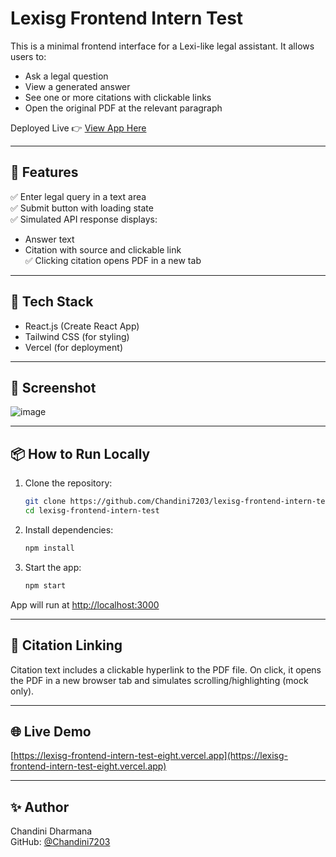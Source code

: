 # Lexisg Frontend Intern Test

This is a minimal frontend interface for a Lexi-like legal assistant. It allows users to:
- Ask a legal question
- View a generated answer
- See one or more citations with clickable links
- Open the original PDF at the relevant paragraph

Deployed Live 👉 [View App Here](https://lexisg-frontend-intern-test-eight.vercel.app)

---

## 🌟 Features

✅ Enter legal query in a text area  
✅ Submit button with loading state  
✅ Simulated API response displays:
- Answer text
- Citation with source and clickable link  
✅ Clicking citation opens PDF in a new tab

---

## 🚀 Tech Stack
- React.js (Create React App)
- Tailwind CSS (for styling)
- Vercel (for deployment)

---

## 📸 Screenshot
![image](https://github.com/user-attachments/assets/22c27556-786a-4cc5-a13d-b0bbed5cf2ea)

---

## 📦 How to Run Locally

1. Clone the repository:
   ```bash
   git clone https://github.com/Chandini7203/lexisg-frontend-intern-test.git
   cd lexisg-frontend-intern-test
   ```

2. Install dependencies:
   ```bash
   npm install
   ```

3. Start the app:
   ```bash
   npm start
   ```

App will run at [http://localhost:3000](http://localhost:3000)

---

## 🔗 Citation Linking
Citation text includes a clickable hyperlink to the PDF file. On click, it opens the PDF in a new browser tab and simulates scrolling/highlighting (mock only).

---

## 🌐 Live Demo
[https://lexisg-frontend-intern-test-eight.vercel.app](https://lexisg-frontend-intern-test-eight.vercel.app)

---

## ✨ Author
Chandini Dharmana  
GitHub: [@Chandini7203](https://github.com/Chandini7203)
